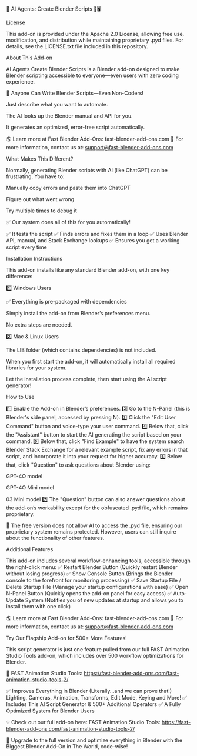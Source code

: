 🚀 AI Agents: Create Blender Scripts 🎨🖥️

License

This add-on is provided under the Apache 2.0 License, allowing free use, modification, and distribution while maintaining proprietary .pyd files. For details, see the LICENSE.txt file included in this repository.

About This Add-on

AI Agents Create Blender Scripts is a Blender add-on designed to make Blender scripting accessible to everyone—even users with zero coding experience.

🚀 Anyone Can Write Blender Scripts—Even Non-Coders!

Just describe what you want to automate.

The AI looks up the Blender manual and API for you.

It generates an optimized, error-free script automatically.

🌎 Learn more at Fast Blender Add-Ons: fast-blender-add-ons.com
📩 For more information, contact us at: support@fast-blender-add-ons.com

What Makes This Different?

Normally, generating Blender scripts with AI (like ChatGPT) can be frustrating. You have to:

Manually copy errors and paste them into ChatGPT

Figure out what went wrong

Try multiple times to debug it

✅ Our system does all of this for you automatically!

✅ It tests the script
✅ Finds errors and fixes them in a loop
✅ Uses Blender API, manual, and Stack Exchange lookups
✅ Ensures you get a working script every time

Installation Instructions

This add-on installs like any standard Blender add-on, with one key difference:

1️⃣ Windows Users

✅ Everything is pre-packaged with dependencies

Simply install the add-on from Blender’s preferences menu.

No extra steps are needed.

2️⃣ Mac & Linux Users

The LIB folder (which contains dependencies) is not included.

When you first start the add-on, it will automatically install all required libraries for your system.

Let the installation process complete, then start using the AI script generator!

How to Use

1️⃣ Enable the Add-on in Blender’s preferences.
2️⃣ Go to the N-Panel (this is Blender's side panel, accessed by pressing N).
3️⃣ Click the "Edit User Command" button and voice-type your user command.
4️⃣ Below that, click the "Assistant" button to start the AI generating the script based on your command.
5️⃣ Below that, click "Find Example" to have the system search Blender Stack Exchange for a relevant example script, fix any errors in that script, and incorporate it into your request for higher accuracy.
6️⃣ Below that, click "Question" to ask questions about Blender using:

GPT-4O model

GPT-4O Mini model

03 Mini model
7️⃣ The "Question" button can also answer questions about the add-on’s workability except for the obfuscated .pyd file, which remains proprietary.

🔹 The free version does not allow AI to access the .pyd file, ensuring our proprietary system remains protected. However, users can still inquire about the functionality of other features.

Additional Features

This add-on includes several workflow-enhancing tools, accessible through the right-click menu:
✅ Restart Blender Button (Quickly restart Blender without losing progress)
✅ Show Console Button (Brings the Blender console to the forefront for monitoring processing)
✅ Save Startup File / Delete Startup File (Manage your startup configurations with ease)
✅ Open N-Panel Button (Quickly opens the add-on panel for easy access)
✅ Auto-Update System (Notifies you of new updates at startup and allows you to install them with one click)

🌎 Learn more at Fast Blender Add-Ons: fast-blender-add-ons.com
📩 For more information, contact us at: support@fast-blender-add-ons.com

Try Our Flagship Add-on for 500+ More Features!

This script generator is just one feature pulled from our full FAST Animation Studio Tools add-on, which includes over 500 workflow optimizations for Blender.

🌟 FAST Animation Studio Tools: https://fast-blender-add-ons.com/fast-animation-studio-tools-2/

✅ Improves Everything in Blender (Literally...and we can prove that!) Lighting, Cameras, Animation, Transforms, Edit Mode, Keying and More!
✅ Includes This AI Script Generator & 500+ Additional Operators
✅ A Fully Optimized System for Blender Users

💡 Check out our full add-on here: FAST Animation Studio Tools: https://fast-blender-add-ons.com/fast-animation-studio-tools-2/

🚀 Upgrade to the full version and optimize everything in Blender with the Biggest Blender Add-On in The World, code-wise!

